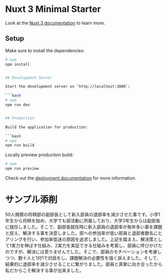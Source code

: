# Nuxt 3 Minimal Starter

Look at the [Nuxt 3 documentation](https://nuxt.com/docs/getting-started/introduction) to learn more.

## Setup

Make sure to install the dependencies:

```bash
# npm
npm install


## Development Server

Start the development server on `http://localhost:3000`:

```bash
# npm
npm run dev


## Production

Build the application for production:

```bash
# npm
npm run build

```

Locally preview production build:

```bash
# npm
npm run preview
```

Check out the [deployment documentation](https://nuxt.com/docs/getting-started/deployment) for more information.

# サンプル添削
 50人規模の将棋部の副部長として新入部員の退部率を減少させた事です。小学1年生から将棋を始め、大学でも部活動に所属しており、大学3年生からは副部長に就任しました。そこで、副部長就任時に新入部員の退部率が毎年多い事を課題と捉え、解決する事を決意しました。部への参加率が低い部員と退部者数名にヒアリングを行い、参加率低迷の原因を追求しました。上記を踏まえ、解決策として1実力を伸ばす仕組み、2実力を実証できる仕組みを考案し、部員に呼びかけたのですが、解決には至りませんでした。そこで、部員のモチベーションを考慮しつつ、数十人と1対1で対話をし、課題解決の必要性を強く訴えました。そして、結果的に退部率を減少させることに繋がりました。部員と真摯に向き合ったから私だからこそ解決する事が出来ました。